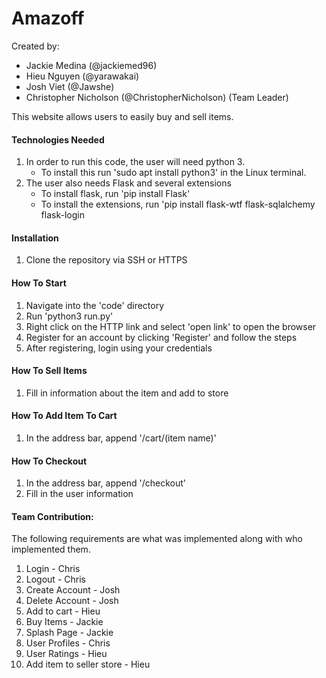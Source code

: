 # Amazoff

Created by:
- Jackie Medina (@jackiemed96)
- Hieu Nguyen (@yarawakai)
- Josh Viet (@Jawshe)
- Christopher Nicholson (@ChristopherNicholson) (Team Leader)

This website allows users to easily buy and sell items.

#### Technologies Needed
1. In order to run this code, the user will need python 3. 
    - To install this run 'sudo apt install python3' in the Linux terminal.
2. The user also needs Flask and several extensions
    - To install flask, run 'pip install Flask'
    - To install the extensions, run 'pip install flask-wtf flask-sqlalchemy flask-login

#### Installation
1. Clone the repository via SSH or HTTPS

#### How To Start
1. Navigate into the 'code' directory
2. Run 'python3 run.py'
3. Right click on the HTTP link and select 'open link' to open the browser
4. Register for an account by clicking 'Register' and follow the steps
5. After registering, login using your credentials

#### How To Sell Items
1. Fill in information about the item and add to store

#### How To Add Item To Cart
1. In the address bar, append '/cart/(item name)'

#### How To Checkout
1. In the address bar, append '/checkout'
2. Fill in the user information

#### Team Contribution:
The following requirements are what was implemented along with who implemented them.
1. Login - Chris
2. Logout - Chris
3. Create Account - Josh
4. Delete Account - Josh
5. Add to cart  - Hieu
6. Buy Items  - Jackie
7. Splash Page - Jackie
8. User Profiles - Chris
9. User Ratings - Hieu
10. Add item to seller store - Hieu
